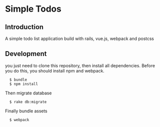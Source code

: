 # Simple Todos

## Introduction

A simple todo list application build with rails, vue.js, webpack and postcss

## Development

you just need to clone this repository, then install all dependencies.
Before you do this, you should install npm and webpack.

```shell
  $ bundle
  $ npm install
```
Then migrate database

```shell
  $ rake db:migrate
```
Finally bundle assets

```shell
  $ webpack
```
